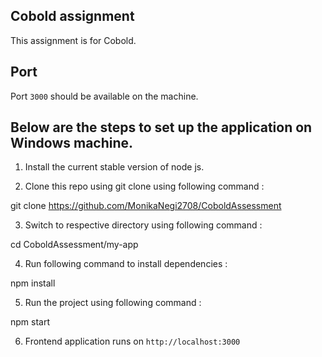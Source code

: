 ## Cobold assignment
This assignment is for Cobold. 

## Port

Port `3000` should be available on the machine.

## Below are the steps to set up the application on Windows machine.

1. Install the current stable version of node js.

2. Clone this repo using git clone using following command :

git clone https://github.com/MonikaNegi2708/CoboldAssessment

3. Switch to respective directory using following command :

cd CoboldAssessment/my-app

4. Run following command to install dependencies :

npm install

5. Run the project using following command :

npm start
 
6. Frontend application runs on `http://localhost:3000`